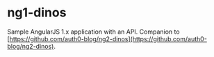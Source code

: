 # ng1-dinos

Sample AngularJS 1.x application with an API. Companion to [https://github.com/auth0-blog/ng2-dinos](https://github.com/auth0-blog/ng2-dinos).
